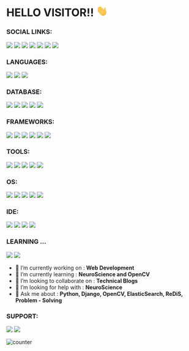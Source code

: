 # HELLO VISITOR!! <img src="https://raw.githubusercontent.com/ABSphreak/ABSphreak/master/gifs/Hi.gif" width="30px"></img>
</hr>

### SOCIAL LINKS:
[<img height="30" src="https://img.shields.io/badge/Quora-%23B92B27.svg?&style=for-the-badge&logo=Quora&logoColor=white" />](https://www.quora.com/profile/Vishal-566)
[<img height="30" src="https://img.shields.io/badge/HackerEarth-%232C3454.svg?&style=for-the-badge&logo=HackerEarth&logoColor=Blue" />](http://www.hackerearth.com/@TheBeast)
[<img height="30" src="https://img.shields.io/badge/Gmail-D14836?style=for-the-badge&logo=gmail&logoColor=white" />](mail007tovishal@gmail.com)
[<img height="30" src="https://img.shields.io/badge/twitter-%231DA1F2.svg?&style=for-the-badge&logo=twitter&logoColor=white" />](http://instagram.com/_thevishal_)
[<img height="30" src="https://img.shields.io/badge/Stack_Overflow-FE7A16?style=for-the-badge&logo=stack-overflow&logoColor=white" />](http://stackoverflow.com/users/8865579/dark-c0d3r)
[<img height="30" src = "https://img.shields.io/badge/Youtube-%23E4405F.svg?&style=for-the-badge&logo=Youtube&logoColor=white">](http://youtube.com/c/SimplyPython) 
[<img height="30" src="https://img.shields.io/badge/linkedin-blue.svg?&style=for-the-badge&logo=linkedin&logoColor=white" />](http://linkedin.com/in/the-vishal)
</hr>

### LANGUAGES:
<img height="30" src="https://img.shields.io/badge/C-00599C?style=for-the-badge&logo=c&logoColor=white" /></img>
<img height="30" src="https://img.shields.io/badge/Python-FFD43B?style=for-the-badge&logo=python&logoColor=darkgreen" /></img>
<img height="30" src="https://img.shields.io/badge/JavaScript-323330?style=for-the-badge&logo=javascript&logoColor=F7DF1E" /></img>
</hr>

### DATABASE:
<img height="30" src="https://img.shields.io/badge/Elastic_Search-005571?style=for-the-badge&logo=elasticsearch&logoColor=white" /></img>
<img height="30" src="https://img.shields.io/badge/PostgreSQL-316192?style=for-the-badge&logo=postgresql&logoColor=white" />
<img height="30" src="https://img.shields.io/badge/MongoDB-4EA94B?style=for-the-badge&logo=mongodb&logoColor=white" />
<img height="30" src="https://img.shields.io/badge/MySQL-00000F?style=for-the-badge&logo=mysql&logoColor=white" />
<img height="30" src="https://img.shields.io/badge/redis-%23DD0031.svg?&style=for-the-badge&logo=redis&logoColor=white" />
</hr>

### FRAMEWORKS:
<img height="30" src="https://img.shields.io/badge/Jupyter-F37626.svg?&style=for-the-badge&logo=Jupyter&logoColor=white" /></img>
<img height="30" src="https://img.shields.io/badge/Django-092E20?style=for-the-badge&logo=django&logoColor=green" />
<img height="30" src="https://img.shields.io/badge/DJANGO-REST-ff1709?style=for-the-badge&logo=django&logoColor=white&color=ff1709&labelColor=gray" />
<img height="30" src="https://img.shields.io/badge/Flask-000000?style=for-the-badge&logo=flask&logoColor=white" />
<img height="30" src="https://img.shields.io/badge/Numpy-777BB4?style=for-the-badge&logo=numpy&logoColor=white" /></img>
<img height="30" src="https://img.shields.io/badge/Pandas-2C2D72?style=for-the-badge&logo=pandas&logoColor=white" /></img>
</hr>

### TOOLS:
<img height="30" src="https://img.shields.io/badge/Git-F05032?style=for-the-badge&logo=git&logoColor=white" /></img>
<img height="30" src="https://img.shields.io/badge/Postman-FF6C37?style=for-the-badge&logo=Postman&logoColor=white" />
<img height="30" src="https://img.shields.io/badge/Selenium-43B02A?style=for-the-badge&logo=Selenium&logoColor=white" />
<img height="30" src="https://img.shields.io/badge/Nginx-009639?style=for-the-badge&logo=nginx&logoColor=white" />
<img height="30" src="https://img.shields.io/badge/Docker-2CA5E0?style=for-the-badge&logo=docker&logoColor=white" />
</hr>

### OS:
<img height="30" src="https://img.shields.io/badge/Linux-FCC624?style=for-the-badge&logo=linux&logoColor=black" /></img>
<img height="30" src="https://img.shields.io/badge/Windows-0078D6?style=for-the-badge&logo=windows&logoColor=white" />
<img height="30" src="https://img.shields.io/badge/Ubuntu-E95420?style=for-the-badge&logo=ubuntu&logoColor=white" />
<img height="30" src="https://img.shields.io/badge/Kali_Linux-557C94?style=for-the-badge&logo=kali-linux&logoColor=white" />
<img height="30" src="https://img.shields.io/badge/Android-3DDC84?style=for-the-badge&logo=android&logoColor=white" />
</hr>

### IDE:
<img height="30" src="https://img.shields.io/badge/sublime_text-%23575757.svg?&style=for-the-badge&logo=sublime-text&logoColor=important" /></img>
<img height="30" src="https://img.shields.io/badge/VIM-%2311AB00.svg?&style=for-the-badge&logo=vim&logoColor=white" />
<img height="30" src="https://img.shields.io/badge/Arduino_IDE-00979D?style=for-the-badge&logo=arduino&logoColor=white" />
<img height="30" src="https://img.shields.io/badge/pycharm-143?style=for-the-badge&logo=pycharm&logoColor=black&color=black&labelColor=green" />
</hr>

### LEARNING ...
<img height="30" src="https://img.shields.io/badge/Flutter-02569B?style=for-the-badge&logo=flutter&logoColor=white" /></img>
<img height="30" src="https://img.shields.io/badge/React-20232A?style=for-the-badge&logo=react&logoColor=61DAFB" />
</hr>

- 🔭 I’m currently working on : **Web Development**
- 🌱 I’m currently learning : **NeuroScience and OpenCV**
- 👯 I’m looking to collaborate on : **Technical Blogs**
- 🤔 I’m looking for help with : **NeuroScience**
- 💬 Ask me about : **Python, Django, OpenCV, ElasticSearch, ReDiS, Problem - Solving**

### SUPPORT:
[<img height="30" src = "https://img.shields.io/badge/Buy_Me_A_Coffee-FFDD00?style=for-the-badge&logo=buy-me-a-coffee&logoColor=black">](https://www.buymeacoffee.com/thevishal) 
[<img height="30" src = "https://img.shields.io/badge/PayPal-00457C?style=for-the-badge&logo=paypal&logoColor=white">](https://www.paypal.com/paypalme/anonymous007) 


![counter](https://en42oinsn08n662.m.pipedream.net)
